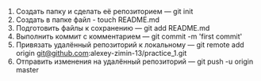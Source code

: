 1. Создать папку и сделать её репозиторием — git init
2. Создать в папке файл - touch README.md
3. Подготовить файлы к сохранению — git add README.md
4. Выполнить коммит с комментарием — git commit -m 'first commit'
5. Привязать удалённый репозиторий к локальному — git remote add origin git@github.com:alexey-zimin-13/practice_1.git
6. Отправить изменения на удалённый репозиторий — git push -u origin master

